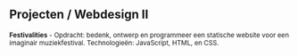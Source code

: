 Projecten **/ Webdesign II**
----------------------------------

<small>**Festivalities** - Opdracht: bedenk, ontwerp en programmeer een statische website voor een imaginair muziekfestival. Technologieën: JavaScript, HTML, en CSS.</small>